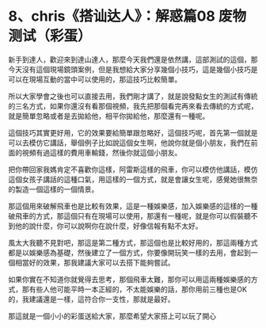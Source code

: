 # 8、chris《搭讪达人》：解惑篇08 废物测试（彩蛋）

新手到達人，歡迎來到達山達人，那麼今天我們還是依然講，這部測試的這個，那今天沒有這個現場鏡頭案例，但是我想給大家分享幾個小技巧，這是幾個小技巧是可以在現場互動的當中可以使用的，那這技巧比較簡單。

所以大家學會之後也可以直接去用，我們剛才講了，就是說發點女生的測試有傳統的三名方式，如果你還沒有看那個視頻，我先把那個看完再來看去傳統的方式呢，就是簡單忽略或者是去拋給他，相平你拋給他，那麼還有一種呢。

這個技巧其實更好用，它的效果要給簡單跟忽略好，這個技巧呢，首先第一個就是可以去模仿它講話，舉個例子比如說這個女生啊，他說你就是個小朋友，我們在前面的視頻有過這樣的費用車輸錢，然後你就這個小朋友。

把你帶回家我媽肯定不喜歡你這樣，阿雷斯這樣的飛車，你可以模仿他講話，模仿這個女孩子講話的這種口氣，用這樣的一個方式，就是會讓女生呢，感覺她很無奈的製造一個這樣的一個情景。

那這個用來破解飛車也是比較有效果，這是一種娛樂感，加入娛樂感的這樣的一種破飛車的方式，那這個只有在現場可以使用，那還有一種呢，就是你可以假裝聽不到他的說什麼，你可以說啊你在說什麼，好像信報有點不太好。

風太大我聽不見對吧，那這是第二種方式，那這個也是比較好用的，那這兩種方式都是以娛樂感為基礎，然後建立了一個方式，你要像開玩笑一樣的去用，會起到一個相當好的效果，那我建議大家可以去搭下能夠嘗試。

如果你實在不知道你就覺得去思考，那個飛車太難，那你可以用這兩種娛樂感的方式，那有些人他可能平時一本正經的，不太能娛樂的話，那你用前三種也是OK的，我建議還是一樣，這符合你一支性，那就是最好。

那這就是一個小小的彩蛋送給大家，那麼希望大家搭上可以玩了開心